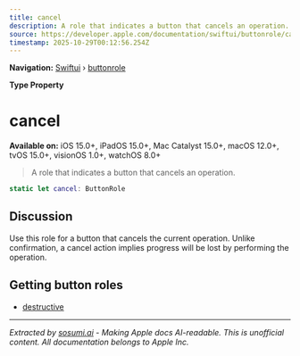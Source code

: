 ```yaml
---
title: cancel
description: A role that indicates a button that cancels an operation.
source: https://developer.apple.com/documentation/swiftui/buttonrole/cancel
timestamp: 2025-10-29T00:12:56.254Z
---
```


**Navigation:** [Swiftui](/documentation/swiftui) › [buttonrole](/documentation/swiftui/buttonrole)

**Type Property**

# cancel

**Available on:** iOS 15.0+, iPadOS 15.0+, Mac Catalyst 15.0+, macOS 12.0+, tvOS 15.0+, visionOS 1.0+, watchOS 8.0+

> A role that indicates a button that cancels an operation.

```swift
static let cancel: ButtonRole
```

## Discussion

Use this role for a button that cancels the current operation. Unlike confirmation, a cancel action implies progress will be lost by performing the operation.

## Getting button roles

- [destructive](/documentation/swiftui/buttonrole/destructive)

---

*Extracted by [sosumi.ai](https://sosumi.ai) - Making Apple docs AI-readable.*
*This is unofficial content. All documentation belongs to Apple Inc.*
